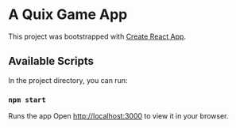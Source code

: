 # A Quix Game App

This project was bootstrapped with [Create React App](https://github.com/facebook/create-react-app).

## Available Scripts

In the project directory, you can run:

### `npm start`

Runs the app
Open [http://localhost:3000](http://localhost:3000) to view it in your browser.
